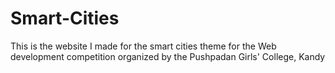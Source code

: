 # Smart-Cities
This is the website I made for the smart cities theme for the Web development competition organized by the Pushpadan Girls' College, Kandy
